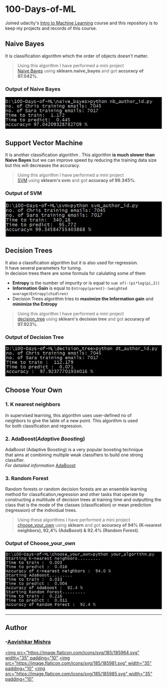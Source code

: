 # 100-Days-of-ML

Joined udacity's [Intro to Machine Learning](https://www.udacity.com/course/intro-to-machine-learning--ud120) course and this repository is to keep my projects and records of this course.

## Naive Bayes

It is classification algorithm which the order of objects doesn't matter.

>Using this algorithm I have performed a mini project  
[Naive Bayes](/naive_bayes/nb_author_id.py) using **sklearn.naive_bayes** and got **accuracy of 97.042%**.

### Output of Naive Bayes

![Naive Bayes Output](/naive_bayes/nb_author_id_output.jpg "Naive Bayes Output")

## Support Vector Machine  

It is another classification algorithm . This algorithm **is much slower than**  
**Naive Bayes** but we can improve speed by reducing the training data size
but this will decreases the accuracy.

>Using this algorithm I have performed a mini project  
[SVM](/svm/svm_author_id.py) using **sklearn's svm** and got **accuracy of 99.345%**.

### Output of SVM

![SVM Output](/svm/svm_author_id_output.jpg "SVM Output")

## Decision Trees

It also a classification algorithm but it is also used for regression.  
It have several parameters for tuning.  
In decision trees there are some formula for calulating some of them  
* **Entropy** is the number of impurity or is equal to `sum of(-(pi*log(pi,2))`  
* **Information Gain** is equal to `Entropy(parent)-(weighted average)Entropy(chidlren)`  
* Decision Trees algorithm tries to **maximize the Information gain** and **minimize the Entropy**
>Using this algorithm I have performed a mini project  
[decision_tree](/decision_tree/dt_author_id.py) using **sklearn's decision tree** and got **accuracy of 97.923%**.

### Output of Decision Tree

![Decision Tree Output](/decision_tree/dt_author_id_output.jpg "Decision Tree Output")

## Choose Your Own 

### 1. **K nearest neighbors** 
In supervised learning, this algorithm uses user-defined no of  
neighbors to give the lable of a new point. This algorithm is used  
for both classification and regression.

### 2. **AdaBoost(*Ada*ptive *Boost*ing)**
AdaBoost (Adaptive Boosting) is a very popular boosting technique  
that aims at combining multiple weak classifiers to build one strong classifier.  
*For detailed information* [AdaBoost](https://blog.paperspace.com/adaboost-optimizer/#:~:text=AdaBoost%20is%20an%20ensemble%20learning,turn%20them%20into%20strong%20ones.)
### 3. **Random Forest**
Random forests or random decision forests are an ensemble learning method for 
classification,regression and other tasks that operate by constructing a multitude of decision
trees at training time and outputting the class that is the mode of the classes (classification)
or mean prediction (regression) of the individual trees.

>Using these algorithms I have performed a mini project  
[choose_your_own](/choose_your_own) using **sklearn** and got **accuracy of 94% (K-nearest neighbors), 92,4% (AdaBoost) & 92.4% (Random Forest)**.


### Output of Choose_your_own

![Choose_your_oen Output](/choose_your_own/your_algorithm_output.jpg "Choose your own Output")

<hr>

## Author

### -[Aavishkar Mishra](https://github.com/aavishkarmishra)
[<img src="https://image.flaticon.com/icons/svg/185/185964.svg" width="35" padding="10"](https://www.linkedin.com/in/aavishkarmishra/)
[<img src="https://image.flaticon.com/icons/svg/185/185981.svg" width="35" padding="10"](https://www.facebook.com/aavishkarmishra)
[<img src="https://image.flaticon.com/icons/svg/185/185985.svg" width="35" padding="10"](https://www.instagram.com/aavishkar_mishra/)
